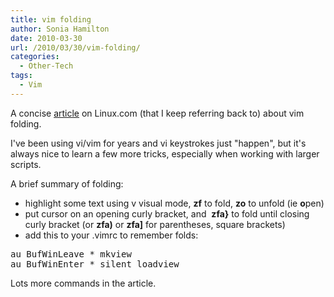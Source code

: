 ```yaml
---
title: vim folding
author: Sonia Hamilton
date: 2010-03-30
url: /2010/03/30/vim-folding/
categories:
  - Other-Tech
tags:
  - Vim
---
```

A concise [article][1] on Linux.com (that I keep referring back to) about vim folding.

<!--more-->

I've been using vi/vim for years and vi keystrokes just "happen", but it's always nice to learn a few more tricks, especially when working with larger scripts.

A brief summary of folding:

  * highlight some text using v visual mode, **zf** to fold, **zo** to unfold (ie **o**pen)
  * put cursor on an opening curly bracket, and  **zfa}** to fold until closing curly bracket (or **zfa)** or **zfa]** for parentheses, square brackets)
  * add this to your .vimrc to remember folds:

<pre>au BufWinLeave * mkview
au BufWinEnter * silent loadview
</pre>

Lots more commands in the article.

 [1]: http://www.linux.com/archive/feature/114138
